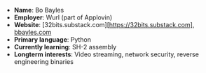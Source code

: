 * __Name__: Bo Bayles
* __Employer__: Wurl (part of Applovin)
* __Website__: [32bits.substack.com][https://32bits.substack.com], [bbayles.com](https://www.bbayles.com/)
* __Primary language__: Python
* __Currently learning__: SH-2 assembly
* __Longterm interests__: Video streaming, network security, reverse engineering binaries
